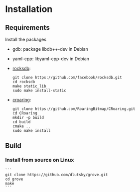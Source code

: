 # Installation

## Requirements

Install the packages

* gdb: package libdb++-dev in Debian

* yaml-cpp: libyaml-cpp-dev in Debian

* [rocksdb](https://github.com/facebook/rocksdb):
    ```
    git clone https://github.com/facebook/rocksdb.git
    cd rocksdb
    make static_lib
    sudo make install-static
    ```

* [croaring](https://github.com/RoaringBitmap/CRoaring):
    ```
    git clone https://github.com/RoaringBitmap/CRoaring.git
    cd CRoaring
    mkdir -p build
    cd build
    cmake ..
    sudo make install
    ```

## Build

### Install from source on Linux

    ```
    git clone https://github.com/dlutsky/grove.git
    cd grove
    make
    ```